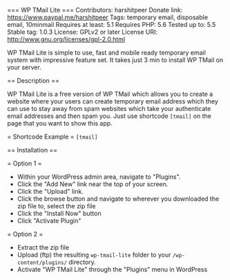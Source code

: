 === WP TMail Lite ===
Contributors: harshitpeer
Donate link: https://www.paypal.me/harshitpeer
Tags: temporary email, disposable email, 10minmail
Requires at least: 5.1
Requires PHP: 5.6
Tested up to: 5.5
Stable tag: 1.0.3
License: GPLv2 or later
License URI: http://www.gnu.org/licenses/gpl-2.0.html

WP TMail Lite is simple to use, fast and mobile ready temporary email system with impressive feature set. It takes just 3 min to install WP TMail on your server. 

== Description ==

WP TMail Lite is a free version of WP TMail which allows you to create a website where your users can create temporary email address which they can use to stay away from spam websites which take your authenticate email addresses and then spam you. Just use shortcode `[tmail]` on the page that you want to show this app.

= Shortcode Example =
`[tmail]`

== Installation ==

= Option 1 =

* Within your WordPress admin area, navigate to "Plugins".
* Click the "Add New" link near the top of your screen.
* Click the "Upload" link.
* Click the browse button and navigate to wherever you downloaded the zip file to, select the zip file
* Click the "Install Now" button
* Click "Activate Plugin"

= Option 2 =

* Extract the zip file
* Upload (ftp) the resulting `wp-tmail-lite` folder to your `/wp-content/plugins/` directory.
* Activate "WP TMail Lite" through the "Plugins" menu in WordPress